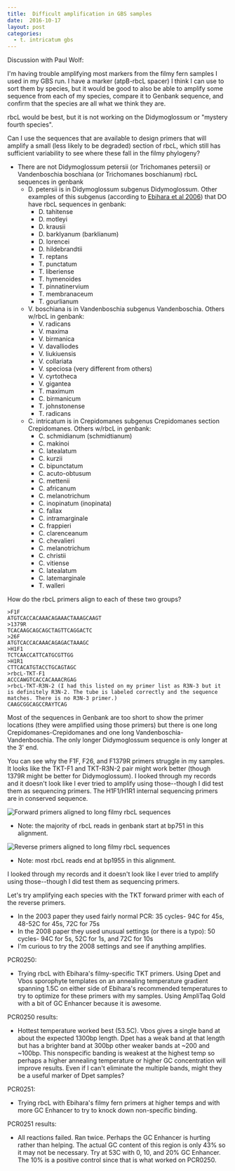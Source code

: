 ```yaml
---
title:  Difficult amplification in GBS samples
date:  2016-10-17
layout: post
categories:
  - t. intricatum gbs
---
```

Discussion with Paul Wolf:

I'm having trouble amplifying most markers from the filmy fern samples I used in my GBS run. I have a marker (atpB-rbcL spacer) I think I can use to sort them by species, but it would be good to also be able to amplify some sequence from each of my species, compare it to Genbank sequence, and confirm that the species are all what we think they are.

rbcL would be best, but it is not working on the Didymoglossum or "mystery fourth species".

Can I use the sequences that are available to design primers that will amplify a small (less likely to be degraded) section of rbcL, which still has sufficient variability to see where these fall in the filmy phylogeny?

  * There are not Didymoglossum petersii (or Trichomanes petersii) or Vandenboschia boschiana (or Trichomanes boschianum) rbcL sequences in genbank
    * D. petersii is in Didymoglossum subgenus Didymoglossum. Other examples of this subgenus (according to [Ebihara et al 2006][1]) that DO have rbcL sequences in genbank:
      * D. tahitense
      * D. motleyi
      * D. krausii
      * D. barklyanum (barklianum)
      * D. lorencei
      * D. hildebrandtii
      * T. reptans
      * T. punctatum
      * T. liberiense
      * T. hymenoides
      * T. pinnatinervium
      * T. membranaceum
      * T. gourlianum
    * V. boschiana is in Vandenboschia subgenus Vandenboschia. Others w/rbcL in genbank:
      * V. radicans
      * V. maxima
      * V. birmanica
      * V. davalliodes
      * V. liukiuensis
      * V. collariata
      * V. speciosa (very different from others)
      * V. cyrtotheca
      * V. gigantea
      * T. maximum
      * C. birmanicum
      * T. johnstonense
      * T. radicans
    * C. intricatum is in Crepidomanes subgenus Crepidomanes section Crepidomanes. Others w/rbcL in genbank:
      * C. schmidianum (schmidtianum)
      * C. makinoi
      * C. latealatum
      * C. kurzii
      * C. bipunctatum
      * C. acuto-obtusum
      * C. mettenii
      * C. africanum
      * C. melanotrichum
      * C. inopinatum (inopinata)
      * C. fallax
      * C. intramarginale
      * C. frappieri
      * C. clarenceanum
      * C. chevalieri
      * C. melanotrichum
      * C. christii
      * C. vitiense
      * C. latealatum
      * C. latemarginale
      * T. walleri


How do the rbcL primers align to each of these two groups?

~~~
>F1F
ATGTCACCACAAACAGAAACTAAAGCAAGT
>1379R
TCACAAGCAGCAGCTAGTTCAGGACTC
>26F
ATGTCACCACAAACAGAGACTAAAGC
>H1F1
TCTCAACCATTCATGCGTTGG
>H1R1
CTTCACATGTACCTGCAGTAGC
>rbcL-TKT-F1
ACCCAWGTCACCACAAACRGAG
>rbcL-TKT-R3N-2 (I had this listed on my primer list as R3N-3 but it is definitely R3N-2. The tube is labeled correctly and the sequence matches. There is no R3N-3 primer.)
CAAGCGGCAGCCRAYTCAG
~~~

Most of the sequences in Genbank are too short to show the primer locations (they were amplified using those primers) but there is one long Crepidomanes-Crepidomanes and one long Vandenboschia-Vandenboschia. The only longer Didymoglossum sequence is only longer at the 3' end.

You can see why the F1F, F26, and F1379R primers struggle in my samples. It looks like the TKT-F1 and TKT-R3N-2 pair might work better (though 1379R might be better for Didymoglossum). I looked through my records and it doesn't look like I ever tried to amplify using those--though I did test them as sequencing primers. The H1F1/H1R1 internal sequencing primers are in conserved sequence.

![Forward primers aligned to long filmy rbcL sequences][image1]

  * Note: the majority of rbcL reads in genbank start at bp751 in this alignment.

![Reverse primers aligned to long filmy rbcL sequences][image2]

  * Note: most rbcL reads end at bp1955 in this alignment.

I looked through my records and it doesn't look like I ever tried to amplify using those--though I did test them as sequencing primers.

Let's try amplifying each species with the TKT forward primer with each of the reverse primers.
  * In the 2003 paper they used fairly normal PCR: 35 cycles- 94C for 45s, 48-52C for 45s, 72C for 75s
  * In the 2008 paper they used unusual settings (or there is a typo): 50 cycles- 94C for 5s, 52C for 1s, and 72C for 10s
  * I'm curious to try the 2008 settings and see if anything amplifies.

PCR0250:
  * Trying rbcL with Ebihara's filmy-specific TKT primers. Using Dpet and Vbos sporophyte templates on an annealing temperature gradient spanning 1.5C on either side of Ebihara's recommended temperatures to try to optimize for these primers with my samples. Using AmpliTaq Gold with a bit of GC Enhancer because it is awesome.

PCR0250 results:
  * Hottest temperature worked best (53.5C). Vbos gives a single band at about the expected 1300bp length. Dpet has a weak band at that length but has a brighter band at 300bp other weaker bands at ~200 and ~100bp. This nonspecific banding is weakest at the highest temp so perhaps a higher annealing temperature or higher GC concentration will improve results. Even if I can't eliminate the multiple bands, might they be a useful marker of Dpet samples?

PCR0251:
  * Trying rbcL with Ebihara's filmy fern primers at higher temps and with more GC Enhancer to try to knock down non-specific binding.

PCR0251 results:
  * All reactions failed. Ran twice. Perhaps the GC Enhancer is hurting rather than helping. The actual GC content of this region is only 43% so it may not be necessary. Try at 53C with 0, 10, and 20% GC Enhancer. The 10% is a positive control since that is what worked on PCR0250.



[1]: http://dx.doi.org/10.3767/000651906X622210
[image1]: {{site.image_path}}rbcL_forward_primers_aligned.png
[image2]: {{site.image_path}}rbcL_reverse_primers_aligned.png
